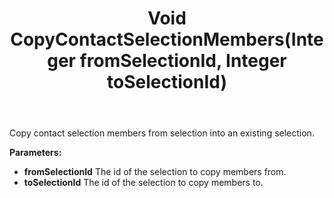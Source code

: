 ﻿---
uid: crmscript_ref_NSSelectionAgent_CopyContactSelectionMembers
title: Void CopyContactSelectionMembers(Integer fromSelectionId, Integer toSelectionId)
intellisense: NSSelectionAgent.CopyContactSelectionMembers
keywords: NSSelectionAgent, CopyContactSelectionMembers
so.topic: reference
---

Copy contact selection members from selection into an existing selection.

**Parameters:**
 - **fromSelectionId** The id of the selection to copy members from.
 - **toSelectionId** The id of the selection to copy members to.
